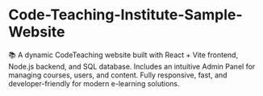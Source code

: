 # Code-Teaching-Institute-Sample-Website
📚 A dynamic CodeTeaching website built with React + Vite frontend, Node.js backend, and SQL database. Includes an intuitive Admin Panel for managing courses, users, and content. Fully responsive, fast, and developer-friendly for modern e-learning solutions.
